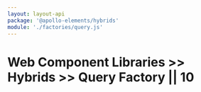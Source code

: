 ```yaml
---
layout: layout-api
package: '@apollo-elements/hybrids'
module: './factories/query.js'
---
```


# Web Component Libraries >> Hybrids >> Query Factory || 10

